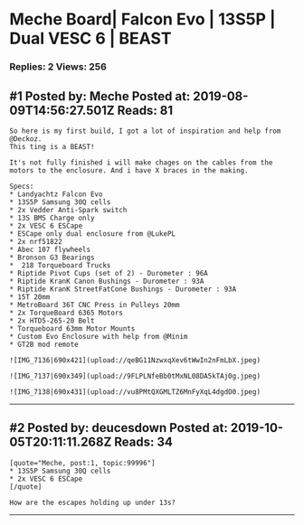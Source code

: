 # Meche Board&#124; Falcon Evo &#124; 13S5P &#124; Dual VESC 6 &#124; BEAST

### Replies: 2 Views: 256

## \#1 Posted by: Meche Posted at: 2019-08-09T14:56:27.501Z Reads: 81

```
So here is my first build, I got a lot of inspiration and help from @Deckoz.
This ting is a BEAST!

It's not fully finished i will make chages on the cables from the motors to the enclosure. And i have X braces in the making.

Specs:
* Landyachtz Falcon Evo
* 13S5P Samsung 30Q cells
* 2x Vedder Anti-Spark switch
* 13S BMS Charge only
* 2x VESC 6 ESCape
* ESCape only dual enclosure from @LukePL
* 2x nrf51822
* Abec 107 flywheels
* Bronson G3 Bearings
*  218 Torqueboard Trucks
* Riptide Pivot Cups (set of 2) - Durometer : 96A
* Riptide KranK Canon Bushings - Durometer : 93A
* Riptide KranK StreetFatCone Bushings - Durometer : 93A
* 15T 20mm
* MetroBoard 36T CNC Press in Pulleys 20mm
* 2x TorqueBoard 6365 Motors
* 2x HTD5-265-20 Belt
* Torqueboard 63mm Motor Mounts
* Custom Evo Enclosure with help from @Minim
* GT2B mod remote

![IMG_7136|690x421](upload://qeBG11NzwxqXev6tWwIn2nFmLbX.jpeg) 

![IMG_7137|690x349](upload://9FLPLNfeBb0tMxNL08DA5kTAj0g.jpeg) 

![IMG_7138|690x431](upload://vu8PMtQXGMLTZ6MnFyXqL4dgdO0.jpeg)
```

---
## \#2 Posted by: deucesdown Posted at: 2019-10-05T20:11:11.268Z Reads: 34

```
[quote="Meche, post:1, topic:99996"]
* 13S5P Samsung 30Q cells
* 2x VESC 6 ESCape
[/quote]

How are the escapes holding up under 13s?
```

---
